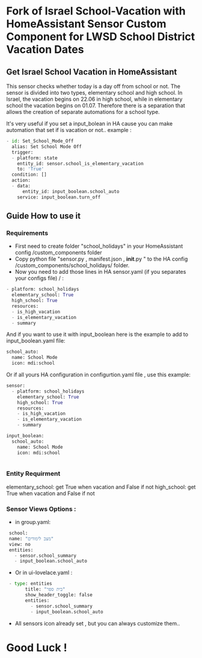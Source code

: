 # Fork of Israel School-Vacation with HomeAssistant Sensor Custom Component for LWSD School District Vacation Dates
## Get Israel School Vacation in HomeAssistant

This sensor checks whether today is a day off from school or not.
The sensor is divided into two types, elementary school and high school.
In Israel, the vacation begins on 22.06 in high school, while in elementary school the vacation begins on 01.07. 
Therefore there is a separation that allows the creation of separate automations for a school type.

It's very useful if you set a input_bolean in HA cause you can make automation that set if is vacation or not..
example :
```python
- id: Set_School_Mode_Off
  alias: Set School Mode Off
  trigger: 
  - platform: state
    entity_id: sensor.school_is_elementary_vacation
    to: 'True'
  condition: []
  action:
  - data:
      entity_id: input_boolean.school_auto
    service: input_boolean.turn_off
 ```
 ## Guide How to use it
       
### Requirements
 * First need to create folder "school_holidays" in your HomeAssistant config /custom_components folder
* Copy python file "sensor.py , manifest.json , __init__.py " to the HA config /custom_components/school_holidays/ folder.
* Now you need to add those lines in HA sensor.yaml (if you separates your configs file)  /   :
 ```python
 - platform: school_holidays
   elementary_school: True
   high_school: True
   resources:
   - is_high_vacation
   - is_elementary_vacation
   - summary
  ```
  And if you want to use it with input_boolean here is the example to add to input_boolean.yaml file:
  ```python
  school_auto:
    name: School Mode
    icon: mdi:school
  ```
  Or if all yours HA configuration in configurtion.yaml file , use this example:
  ```python
  sensor:
    - platform: school_holidays
      elementary_school: True
      high_school: True
      resources:
      - is_high_vacation
      - is_elementary_vacation
      - summary
  
  input_boolean:
    school_auto:
      name: School Mode
      icon: mdi:school
      
  ```
  ### Entity Requirment
  
  elementary_school: get True when vacation and False if not
  high_school: get True when vacation and False if not
  
  ### Sensor Views Options :
 * in group.yaml:
 ```python
  school:
  name: "מצב לימודים"
  view: no
  entities:
    - sensor.school_summary
    - input_boolean.school_auto 
 ```
 
 * Or in ui-lovelace.yaml :
 
 ```python
  - type: entities
        title: "בית ספר"
        show_header_toggle: false
        entities:
          - sensor.school_summary
          - input_boolean.school_auto  
 ```
 * All sensors icon already set , but you can always customize them..
 
 # Good Luck !
